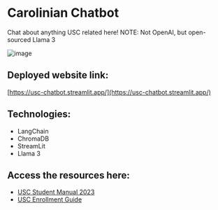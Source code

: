 # Carolinian Chatbot

Chat about anything USC related here! NOTE: Not OpenAI, but open-sourced Llama 3

![image](https://github.com/20100215/NLP_Student_Manual_Chatbot/assets/84717650/da49e4ba-9543-4bc0-800e-9fb859c6a026)

## Deployed website link:

[https://usc-chatbot.streamlit.app/](https://usc-chatbot.streamlit.app/)

## Technologies:

- LangChain
- ChromaDB
- StreamLit
- Llama 3

## Access the resources here:

- [USC Student Manual 2023](https://drive.google.com/file/d/1rFThhqMrVqMF0k0wMFMOIZuraF4AywYN/view?usp=drive_link)
- [USC Enrollment Guide](https://enrollmentguide.usc.edu.ph)
